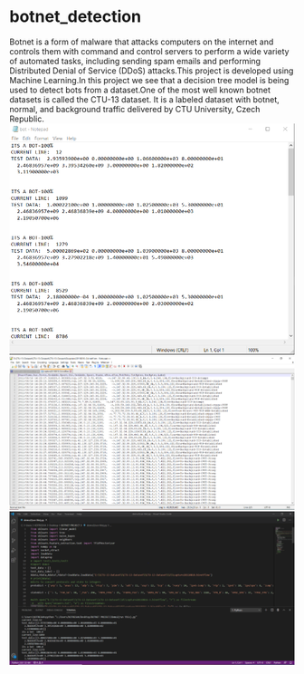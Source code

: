 # botnet_detection
Botnet is a form of malware that attacks computers on the internet and controls them with command and control servers to perform a wide variety of automated tasks, including sending spam emails and performing Distributed Denial of Service (DDoS) attacks.This project is developed using Machine Learning.In this project we see that a decision tree model is being used to detect bots from a dataset.One of the most well known botnet datasets is called the CTU-13 dataset. It is a labeled dataset with botnet, normal, and background traffic delivered by CTU University, Czech Republic. 
![](bot.PNG)
![](dataset.PNG)
![](terminal.PNG)

